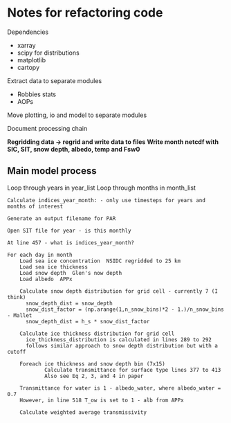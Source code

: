 # Notes for refactoring code

Dependencies
 - xarray
 - scipy for distributions
 - matplotlib
 - cartopy
 
Extract data to separate modules
 - Robbies stats
 - AOPs

Move plotting, io and model to separate modules

Document processing chain

**Regridding data -> regrid and write data to files**
**Write month netcdf with SIC, SIT, snow depth, albedo, temp and Fsw0**

## Main model process

Loop through years in year_list
  Loop through months in month_list

    Calculate indices_year_month: - only use timesteps for years and months of interest
    
    Generate an output filename for PAR

    Open SIT file for year - is this monthly

    At line 457 - what is indices_year_month?

    For each day in month
        Load sea ice concentration  NSIDC regridded to 25 km
        Load sea ice thickness  
        Load snow depth  Glen's now depth
        Load albedo  APPx

        Calculate snow depth distribution for grid cell - currently 7 (I think)
          snow_depth_dist = snow_depth
          snow_dist_factor = (np.arange(1,n_snow_bins)*2 - 1.)/n_snow_bins - Mallet
          snow_depth_dist = h_s * snow_dist_factor

        Calculate ice thickness distribution for grid cell
          ice_thickness_distribution is calculated in lines 289 to 292
          follows similar approach to snow depth distribution but with a cutoff

        Foreach ice thickness and snow depth bin (7x15)
                Calculate transmittance for surface type lines 377 to 413
                Also see Eq 2, 3, and 4 in paper
                
        Transmittance for water is 1 - albedo_water, where albedo_water = 0.7
        However, in line 518 T_ow is set to 1 - alb from APPx

        Calculate weighted average transmissivity        